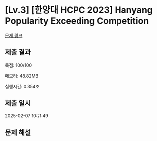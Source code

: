 # [Lv.3] [한양대 HCPC 2023] Hanyang Popularity Exceeding Competition
[문제 링크](https://softeer.ai/practice/9495)

## 제출 결과
득점: 100/100

메모리: 48.82MB

실행시간: 0.354초


## 제출 일시
2025-02-07 10:21:49


## 문제 해설
